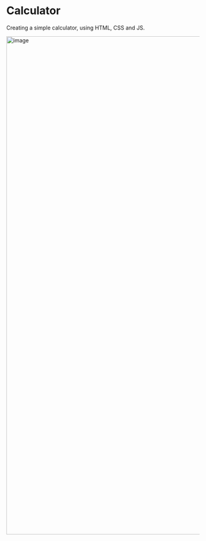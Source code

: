 # Calculator
Creating a simple calculator, using HTML, CSS and JS. <br>

<img width="1298" alt="image" src="https://user-images.githubusercontent.com/67839718/160808679-11719062-7de9-4ba2-a292-2600fe102995.png">
